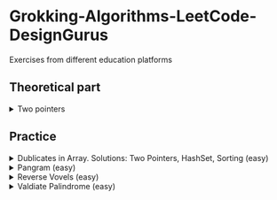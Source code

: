 # Grokking-Algorithms-LeetCode-DesignGurus
Exercises from different education platforms

## Theoretical part

<details>
<summary>Two pointers</summary>

 ![image](https://github.com/Glareone/Grokking-Algorithms-LeetCode-DesignGurus/assets/4239376/085a5b4e-29b9-406e-a25c-b76fe25661af)

</details>

## Practice
<details>
<summary>Dublicates in Array. Solutions: Two Pointers, HashSet, Sorting (easy)</summary>
  
Solved here: https://dotnetfiddle.net/nYtY6c

#### Brute Force: Two pointers
![image](https://github.com/Glareone/Grokking-Algorithms-LeetCode-DesignGurus/assets/4239376/36d19e0a-41c3-428f-93c1-0b2f61a0eb6c)  
![image](https://github.com/Glareone/Grokking-Algorithms-LeetCode-DesignGurus/assets/4239376/44add527-59e4-4ddf-8bb8-c9dbe463edaa)  


#### Using HashSet
![image](https://github.com/Glareone/Grokking-Algorithms-LeetCode-DesignGurus/assets/4239376/2da0c979-932c-473a-b9a2-3ba73d688b1c)

#### Sorting
![image](https://github.com/Glareone/Grokking-Algorithms-LeetCode-DesignGurus/assets/4239376/69ced3b4-6778-4b3c-9cc0-89a594a2538e)

![image](https://github.com/Glareone/Grokking-Algorithms-LeetCode-DesignGurus/assets/4239376/e6484eb6-00c4-4c50-8444-faa051396d17)
</details>

<details>
<summary>Pangram (easy)</summary>

![image](https://github.com/Glareone/Grokking-Algorithms-LeetCode-DesignGurus/assets/4239376/3eae3692-28ed-4606-a7c9-560b364c591d)  
Solved with Dictionary here: https://dotnetfiddle.net/uS1jWC
</details>

<details>
<summary>Reverse Vovels (easy)</summary>

![image](https://github.com/Glareone/Grokking-Algorithms-LeetCode-DesignGurus/assets/4239376/c4323a97-84aa-41cb-a215-5df3f198e123)  
[Solved here using char[] and string.Create](https://github.com/Glareone/Grokking-Algorithms-LeetCode-DesignGurus/blob/main/warm-up-labs/Warmup/ReverseVowels/ReverseVowels.cs)  

</details>

<details>
<summary>Valdiate Palindrome (easy)</summary>

![image](https://github.com/Glareone/Grokking-Algorithms-LeetCode-DesignGurus/assets/4239376/48bf7f0c-c807-4b58-aa2a-91d343c9c175)  
[Solved here using char[] and without allocating extra space](https://github.com/Glareone/Grokking-Algorithms-LeetCode-DesignGurus/blob/main/warm-up-labs/Warmup/ValidPalindrome/PalindromeValidation.cs)    

</details>

